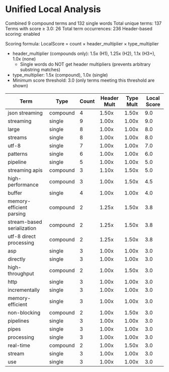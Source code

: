 # Unified Local Analysis

Combined 9 compound terms and 132 single words
Total unique terms: 137
Terms with score ≥ 3.0: 26
Total term occurrences: 236
Header-based scoring: enabled

Scoring formula: LocalScore = count × header_multiplier × type_multiplier
- header_multiplier (compounds only): 1.5x (H1), 1.25x (H2), 1.1x (H3+), 1.0x (none)
  - Single words do NOT get header multipliers (prevents arbitrary substring matches)
- type_multiplier: 1.5x (compound), 1.0x (single)
- Minimum score threshold: 3.0 (only terms meeting this threshold are shown)

| Term | Type | Count | Header Mult | Type Mult | Local Score |
|------|------|-------|-------------|-----------|-------------|
| json streaming | compound | 4 | 1.50x | 1.50x | 9.0 |
| streaming | single | 9 | 1.00x | 1.00x | 9.0 |
| large | single | 8 | 1.00x | 1.00x | 8.0 |
| streams | single | 8 | 1.00x | 1.00x | 8.0 |
| utf-8 | single | 7 | 1.00x | 1.00x | 7.0 |
| patterns | single | 6 | 1.00x | 1.00x | 6.0 |
| pipeline | single | 5 | 1.00x | 1.00x | 5.0 |
| streaming apis | compound | 3 | 1.10x | 1.50x | 5.0 |
| high-performance | compound | 3 | 1.00x | 1.50x | 4.5 |
| buffer | single | 4 | 1.00x | 1.00x | 4.0 |
| memory-efficient parsing | compound | 2 | 1.25x | 1.50x | 3.8 |
| stream-based serialization | compound | 2 | 1.25x | 1.50x | 3.8 |
| utf-8 direct processing | compound | 2 | 1.25x | 1.50x | 3.8 |
| asp | single | 3 | 1.00x | 1.00x | 3.0 |
| directly | single | 3 | 1.00x | 1.00x | 3.0 |
| high-throughput | compound | 2 | 1.00x | 1.50x | 3.0 |
| http | single | 3 | 1.00x | 1.00x | 3.0 |
| incrementally | single | 3 | 1.00x | 1.00x | 3.0 |
| memory-efficient | single | 3 | 1.00x | 1.00x | 3.0 |
| non-blocking | compound | 2 | 1.00x | 1.50x | 3.0 |
| pipelines | single | 3 | 1.00x | 1.00x | 3.0 |
| pipes | single | 3 | 1.00x | 1.00x | 3.0 |
| processing | single | 3 | 1.00x | 1.00x | 3.0 |
| real-time | compound | 2 | 1.00x | 1.50x | 3.0 |
| stream | single | 3 | 1.00x | 1.00x | 3.0 |
| use | single | 3 | 1.00x | 1.00x | 3.0 |
